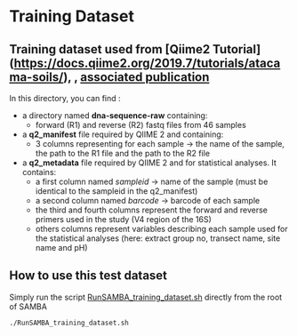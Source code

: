 # Training Dataset
## Training dataset used from [Qiime2 Tutorial] (https://docs.qiime2.org/2019.7/tutorials/atacama-soils/), , [associated publication](https://msystems.asm.org/content/2/3/e00195-16)

In this directory, you can find : 

- a directory named **dna-sequence-raw** containing:
     - forward (R1) and reverse (R2) fastq files from 46 samples
- a **q2_manifest** file required by QIIME 2 and containing:
     - 3 columns representing for each sample -> the name of the sample, the path to the R1 file and the path to the R2 file
- a **q2_metadata** file required by QIIME 2 and for statistical analyses. It contains:
     - a first column named *sampleid* -> name of the sample (must be identical to the sampleid in the q2_manifest)
     - a second column named *barcode* -> barcode of each sample
     - the third and fourth columns represent the forward and reverse primers used in the study (V4 region of the 16S)
     - others columns represent variables describing each sample used for the statistical analyses (here: extract group no, transect name, site name and pH)


## How to use this test dataset

Simply run the script [RunSAMBA_training_dataset.sh](https://gitlab.ifremer.fr/bioinfo/SAMBA-nextflow/blob/master/RunSAMBA_training_dataset.sh) directly from the root of SAMBA

```
./RunSAMBA_training_dataset.sh
```
